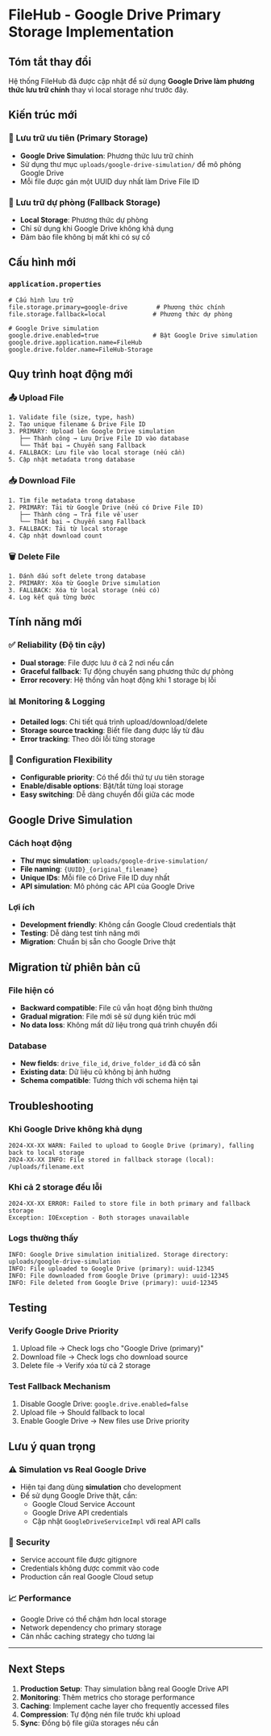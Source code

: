 # FileHub - Google Drive Primary Storage Implementation

## Tóm tắt thay đổi

Hệ thống FileHub đã được cập nhật để sử dụng **Google Drive làm phương thức lưu trữ chính** thay vì local storage như trước đây.

## Kiến trúc mới

### 🎯 **Lưu trữ ưu tiên (Primary Storage)**
- **Google Drive Simulation**: Phương thức lưu trữ chính
- Sử dụng thư mục `uploads/google-drive-simulation/` để mô phỏng Google Drive
- Mỗi file được gán một UUID duy nhất làm Drive File ID

### 🔄 **Lưu trữ dự phòng (Fallback Storage)**  
- **Local Storage**: Phương thức dự phòng
- Chỉ sử dụng khi Google Drive không khả dụng
- Đảm bảo file không bị mất khi có sự cố

## Cấu hình mới

### `application.properties`
```properties
# Cấu hình lưu trữ
file.storage.primary=google-drive        # Phương thức chính
file.storage.fallback=local             # Phương thức dự phòng

# Google Drive simulation
google.drive.enabled=true               # Bật Google Drive simulation
google.drive.application.name=FileHub
google.drive.folder.name=FileHub-Storage
```

## Quy trình hoạt động mới

### 📤 **Upload File**
```
1. Validate file (size, type, hash)
2. Tạo unique filename & Drive File ID
3. PRIMARY: Upload lên Google Drive simulation
   ├── Thành công → Lưu Drive File ID vào database
   └── Thất bại → Chuyển sang Fallback
4. FALLBACK: Lưu file vào local storage (nếu cần)
5. Cập nhật metadata trong database
```

### 📥 **Download File**
```
1. Tìm file metadata trong database
2. PRIMARY: Tải từ Google Drive (nếu có Drive File ID)
   ├── Thành công → Trả file về user
   └── Thất bại → Chuyển sang Fallback
3. FALLBACK: Tải từ local storage
4. Cập nhật download count
```

### 🗑️ **Delete File**
```
1. Đánh dấu soft delete trong database
2. PRIMARY: Xóa từ Google Drive simulation
3. FALLBACK: Xóa từ local storage (nếu có)
4. Log kết quả từng bước
```

## Tính năng mới

### ✅ **Reliability (Độ tin cậy)**
- **Dual storage**: File được lưu ở cả 2 nơi nếu cần
- **Graceful fallback**: Tự động chuyển sang phương thức dự phòng
- **Error recovery**: Hệ thống vẫn hoạt động khi 1 storage bị lỗi

### 📊 **Monitoring & Logging**
- **Detailed logs**: Chi tiết quá trình upload/download/delete
- **Storage source tracking**: Biết file đang được lấy từ đâu
- **Error tracking**: Theo dõi lỗi từng storage

### 🔧 **Configuration Flexibility**
- **Configurable priority**: Có thể đổi thứ tự ưu tiên storage
- **Enable/disable options**: Bật/tắt từng loại storage
- **Easy switching**: Dễ dàng chuyển đổi giữa các mode

## Google Drive Simulation

### Cách hoạt động
- **Thư mục simulation**: `uploads/google-drive-simulation/`
- **File naming**: `{UUID}_{original_filename}`
- **Unique IDs**: Mỗi file có Drive File ID duy nhất
- **API simulation**: Mô phỏng các API của Google Drive

### Lợi ích
- **Development friendly**: Không cần Google Cloud credentials thật
- **Testing**: Dễ dàng test tính năng mới
- **Migration**: Chuẩn bị sẵn cho Google Drive thật

## Migration từ phiên bản cũ

### File hiện có
- **Backward compatible**: File cũ vẫn hoạt động bình thường
- **Gradual migration**: File mới sẽ sử dụng kiến trúc mới
- **No data loss**: Không mất dữ liệu trong quá trình chuyển đổi

### Database
- **New fields**: `drive_file_id`, `drive_folder_id` đã có sẵn
- **Existing data**: Dữ liệu cũ không bị ảnh hưởng
- **Schema compatible**: Tương thích với schema hiện tại

## Troubleshooting

### Khi Google Drive không khả dụng
```
2024-XX-XX WARN: Failed to upload to Google Drive (primary), falling back to local storage
2024-XX-XX INFO: File stored in fallback storage (local): /uploads/filename.ext
```

### Khi cả 2 storage đều lỗi
```
2024-XX-XX ERROR: Failed to store file in both primary and fallback storage
Exception: IOException - Both storages unavailable
```

### Logs thường thấy
```
INFO: Google Drive simulation initialized. Storage directory: uploads/google-drive-simulation
INFO: File uploaded to Google Drive (primary): uuid-12345
INFO: File downloaded from Google Drive (primary): uuid-12345
INFO: File deleted from Google Drive (primary): uuid-12345
```

## Testing

### Verify Google Drive Priority
1. Upload file → Check logs cho "Google Drive (primary)"
2. Download file → Check logs cho download source  
3. Delete file → Verify xóa từ cả 2 storage

### Test Fallback Mechanism
1. Disable Google Drive: `google.drive.enabled=false`
2. Upload file → Should fallback to local
3. Enable Google Drive → New files use Drive priority

## Lưu ý quan trọng

### ⚠️ **Simulation vs Real Google Drive**
- Hiện tại đang dùng **simulation** cho development
- Để sử dụng Google Drive thật, cần:
  - Google Cloud Service Account
  - Google Drive API credentials
  - Cập nhật `GoogleDriveServiceImpl` với real API calls

### 🔐 **Security**
- Service account file được gitignore
- Credentials không được commit vào code
- Production cần real Google Cloud setup

### 📈 **Performance**
- Google Drive có thể chậm hơn local storage
- Network dependency cho primary storage  
- Cân nhắc caching strategy cho tương lai

---

## Next Steps

1. **Production Setup**: Thay simulation bằng real Google Drive API
2. **Monitoring**: Thêm metrics cho storage performance  
3. **Caching**: Implement cache layer cho frequently accessed files
4. **Compression**: Tự động nén file trước khi upload
5. **Sync**: Đồng bộ file giữa storages nếu cần

